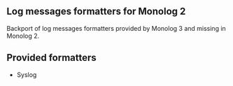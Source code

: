 ## Log messages formatters for Monolog 2

Backport of log messages formatters provided by Monolog 3 and missing in Monolog 2.

## Provided formatters

- Syslog
